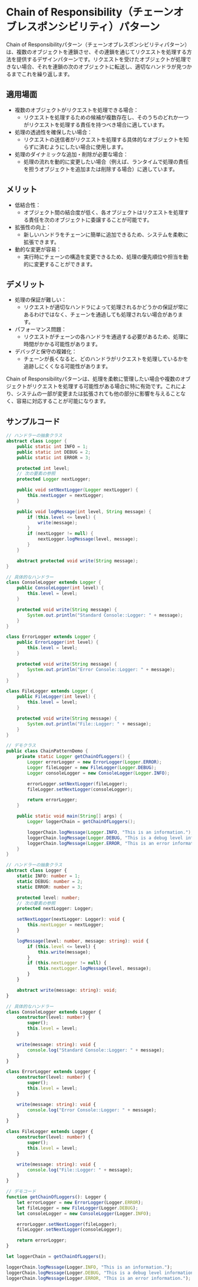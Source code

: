 # Chain of Responsibility（チェーンオブレスポンシビリティ）パターン

Chain of Responsibilityパターン（チェーンオブレスポンシビリティパターン）は、複数のオブジェクトを連鎖させ、その連鎖を通じてリクエストを処理する方法を提供するデザインパターンです。リクエストを受けたオブジェクトが処理できない場合、それを連鎖の次のオブジェクトに転送し、適切なハンドラが見つかるまでこれを繰り返します。

## 適用場面

- 複数のオブジェクトがリクエストを処理できる場合：
  - リクエストを処理するための候補が複数存在し、そのうちのどれか一つがリクエストを処理する責任を持つべき場合に適しています。
- 処理の透過性を確保したい場合：
  - リクエストの送信者がリクエストを処理する具体的なオブジェクトを知らずに済むようにしたい場合に使用します。
- 処理のダイナミックな追加・削除が必要な場合：
  - 処理の流れを動的に変更したい場合（例えば、ランタイムで処理の責任を担うオブジェクトを追加または削除する場合）に適しています。

## メリット

- 低結合性：
  - オブジェクト間の結合度が低く、各オブジェクトはリクエストを処理する責任を次のオブジェクトに委譲することが可能です。
- 拡張性の向上：
  - 新しいハンドラをチェーンに簡単に追加できるため、システムを柔軟に拡張できます。
- 動的な変更が容易：
  - 実行時にチェーンの構造を変更できるため、処理の優先順位や担当を動的に変更することができます。

## デメリット

- 処理の保証が難しい：
  - リクエストが適切なハンドラによって処理されるかどうかの保証が常にあるわけではなく、チェーンを通過しても処理されない場合があります。
- パフォーマンス問題：
  - リクエストがチェーンの各ハンドラを通過する必要があるため、処理に時間がかかる可能性があります。
- デバッグと保守の複雑化：
  - チェーンが長くなると、どのハンドラがリクエストを処理しているかを追跡しにくくなる可能性があります。

Chain of Responsibilityパターンは、処理を柔軟に管理したい場合や複数のオブジェクトがリクエストを処理する可能性がある場合に特に有効です。これにより、システムの一部が変更または拡張されても他の部分に影響を与えることなく、容易に対応することが可能になります。

## サンプルコード

```java
// ハンドラーの抽象クラス
abstract class Logger {
    public static int INFO = 1;
    public static int DEBUG = 2;
    public static int ERROR = 3;

    protected int level;
    // 次の要素の参照
    protected Logger nextLogger;

    public void setNextLogger(Logger nextLogger) {
        this.nextLogger = nextLogger;
    }

    public void logMessage(int level, String message) {
        if (this.level <= level) {
            write(message);
        }
        if (nextLogger != null) {
            nextLogger.logMessage(level, message);
        }
    }

    abstract protected void write(String message);
}

// 具体的なハンドラー
class ConsoleLogger extends Logger {
    public ConsoleLogger(int level) {
        this.level = level;
    }

    protected void write(String message) {
        System.out.println("Standard Console::Logger: " + message);
    }
}

class ErrorLogger extends Logger {
    public ErrorLogger(int level) {
        this.level = level;
    }

    protected void write(String message) {
        System.out.println("Error Console::Logger: " + message);
    }
}

class FileLogger extends Logger {
    public FileLogger(int level) {
        this.level = level;
    }

    protected void write(String message) {
        System.out.println("File::Logger: " + message);
    }
}

// デモクラス
public class ChainPatternDemo {
    private static Logger getChainOfLoggers() {
        Logger errorLogger = new ErrorLogger(Logger.ERROR);
        Logger fileLogger = new FileLogger(Logger.DEBUG);
        Logger consoleLogger = new ConsoleLogger(Logger.INFO);

        errorLogger.setNextLogger(fileLogger);
        fileLogger.setNextLogger(consoleLogger);

        return errorLogger;
    }

    public static void main(String[] args) {
        Logger loggerChain = getChainOfLoggers();

        loggerChain.logMessage(Logger.INFO, "This is an information.");
        loggerChain.logMessage(Logger.DEBUG, "This is a debug level information.");
        loggerChain.logMessage(Logger.ERROR, "This is an error information.");
    }
}
```

```typescript
// ハンドラーの抽象クラス
abstract class Logger {
    static INFO: number = 1;
    static DEBUG: number = 2;
    static ERROR: number = 3;

    protected level: number;
    // 次の要素の参照
    protected nextLogger: Logger;

    setNextLogger(nextLogger: Logger): void {
        this.nextLogger = nextLogger;
    }

    logMessage(level: number, message: string): void {
        if (this.level <= level) {
            this.write(message);
        }
        if (this.nextLogger != null) {
            this.nextLogger.logMessage(level, message);
        }
    }

    abstract write(message: string): void;
}

// 具体的なハンドラー
class ConsoleLogger extends Logger {
    constructor(level: number) {
        super();
        this.level = level;
    }

    write(message: string): void {
        console.log("Standard Console::Logger: " + message);
    }
}

class ErrorLogger extends Logger {
    constructor(level: number) {
        super();
        this.level = level;
    }

    write(message: string): void {
        console.log("Error Console::Logger: " + message);
    }
}

class FileLogger extends Logger {
    constructor(level: number) {
        super();
        this.level = level;
    }

    write(message: string): void {
        console.log("File::Logger: " + message);
    }
}

// デモコード
function getChainOfLoggers(): Logger {
    let errorLogger = new ErrorLogger(Logger.ERROR);
    let fileLogger = new FileLogger(Logger.DEBUG);
    let consoleLogger = new ConsoleLogger(Logger.INFO);

    errorLogger.setNextLogger(fileLogger);
    fileLogger.setNextLogger(consoleLogger);

    return errorLogger;
}

let loggerChain = getChainOfLoggers();

loggerChain.logMessage(Logger.INFO, "This is an information.");
loggerChain.logMessage(Logger.DEBUG, "This is a debug level information.");
loggerChain.logMessage(Logger.ERROR, "This is an error information.");
```

